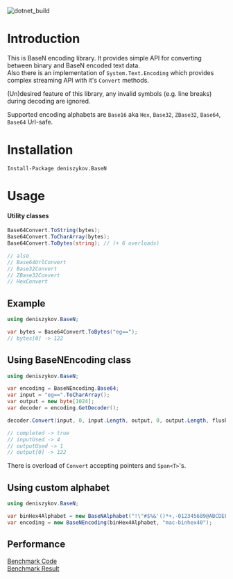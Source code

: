 ![dotnet_build](https://github.com/deniszykov/BaseN/workflows/dotnet_build/badge.svg)

Introduction
============

This is BaseN encoding library. It provides simple API for converting between binary and BaseN encoded text data.  
Also there is an implementation of `System.Text.Encoding` which provides complex streaming API with it's `Convert` methods.  

(Un)desired feature of this library, any invalid symbols (e.g. line breaks) during decoding are ignored.  

Supported encoding alphabets are `Base16` aka `Hex`, `Base32`, `ZBase32`, `Base64`, `Base64` Url-safe.  

Installation
============
```
Install-Package deniszykov.BaseN
```

Usage
============

#### Utility classes
```csharp
Base64Convert.ToString(bytes);
Base64Convert.ToCharArray(bytes);
Base64Convert.ToBytes(string); // (+ 6 overloads)

// also
// Base64UrlConvert
// Base32Convert
// ZBase32Convert
// HexConvert 
```

## Example
```csharp
using deniszykov.BaseN;

var bytes = Base64Convert.ToBytes("eg==");
// bytes[0] -> 122
```

## Using BaseNEncoding class
```csharp
using deniszykov.BaseN;

var encoding = BaseNEncoding.Base64;
var input = "eg==".ToCharArray();
var output = new byte[1024];
var decoder = encoding.GetDecoder();

decoder.Convert(input, 0, input.Length, output, 0, output.Length, flush: true, out var inputUsed, out var outputUsed, out var completed);

// completed -> true
// inputUsed -> 4
// outputUsed -> 1
// output[0] -> 122
```
There is overload of `Convert` accepting pointers and `Span<T>`'s.  

## Using custom alphabet

```csharp
using deniszykov.BaseN;

var binHex4Alphabet = new BaseNAlphabet("!\"#$%&'()*+,-012345689@ABCDEFGHIJKLMNPQRSTUVXYZ[`abcdefhijklmpqr".ToCharArray());
var encoding = new BaseNEncoding(binHex4Alphabet, "mac-binhex40");
```

## Performance
[Benchmark Code](src/deniszykov.BaseN.Benchmark/Base32EncodeBenchmarks.cs)  
[Benchmark Result](src/deniszykov.BaseN.Benchmark/Benchmark_Results.txt)  
